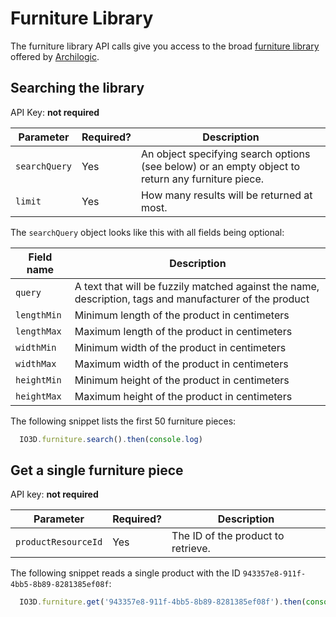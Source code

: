 # Furniture Library

The furniture library API calls give you access to the broad [furniture library](https://spaces.archilogic.com/products) offered by [Archilogic](https://spaces.archilogic.com/explore).

## Searching the library

API Key: **not required**

| Parameter | Required? | Description |
| --- | --- | --- |
| `searchQuery` | Yes | An object specifying search options (see below) or an empty object to return any furniture piece. |
| `limit` | Yes | How many results will be returned at most. |

The `searchQuery` object looks like this with all fields being optional:

| Field name | Description |
| --- | --- |
| `query` | A text that will be fuzzily matched against the name, description, tags and manufacturer of the product |
| `lengthMin` | Minimum length of the product in centimeters |
| `lengthMax` | Maximum length of the product in centimeters |
| `widthMin` | Minimum width of the product in centimeters |
| `widthMax` | Maximum width of the product in centimeters |
| `heightMin` | Minimum height of the product in centimeters |
| `heightMax` | Maximum height of the product in centimeters |

The following snippet lists the first 50 furniture pieces:

```javascript
  IO3D.furniture.search().then(console.log)
```
<!--
```bash
  curl -X POST -H 'content-type: application/json' -d '{ \
    "json-rpc": 2.0, \
    "id": "some-random-id", \
    "method": "Product.search", \
    "params": { \
      "searchQuery": {} \
      "limit": 50 \
    } \
  }'
```
-->

## Get a single furniture piece

API key: **not required**

| Parameter | Required? | Description |
| --- | --- | --- |
| `productResourceId` | Yes | The ID of the product to retrieve. |

The following snippet reads a single product with the ID `943357e8-911f-4bb5-8b89-8281385ef08f`:

```javascript
  IO3D.furniture.get('943357e8-911f-4bb5-8b89-8281385ef08f').then(console.log)
```
<!--
```bash
  curl -X POST -H 'content-type: application/json' -d '{ \
    "json-rpc": 2.0, \
    "id": "some-random-id", \
    "method": "Product.read", \
    "params": { \
      "productResourceId": "943357e8-911f-4bb5-8b89-8281385ef08f"
    } \
  }'
```
-->
